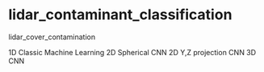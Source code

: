 # lidar_contaminant_classification
lidar_cover_contamination

1D Classic Machine Learning 
2D Spherical CNN
2D Y,Z projection CNN
3D CNN